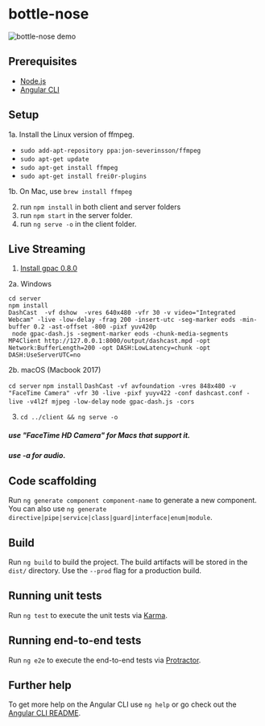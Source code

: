 # bottle-nose

![bottle-nose demo](https://media.giphy.com/media/f5vlPCTkfZb2M2QKoN/giphy.gif)

## Prerequisites 

- [Node.js](https://nodejs.org/en/download/)
- [Angular CLI](https://cli.angular.io/)

## Setup

1a. Install the Linux version of ffmpeg.
  * `sudo add-apt-repository ppa:jon-severinsson/ffmpeg`
  * `sudo apt-get update`
  * `sudo apt-get install ffmpeg`
  * `sudo apt-get install frei0r-plugins`
  
1b. On Mac, use `brew install ffmpeg`

2. run ```npm install``` in both client and server folders
3. run ```npm start```  in the server folder.
4. run ```ng serve -o``` in the client folder.

## Live Streaming
1. [Install gpac 0.8.0](https://download.tsi.telecom-paristech.fr/gpac/release/0.8.0/gpac-0.8.0-rev1-gc1990d5c-master.pkg)

2a. Windows

```
cd server
npm install
DashCast  -vf dshow  -vres 640x480 -vfr 30 -v video="Integrated Webcam" -live -low-delay -frag 200 -insert-utc -seg-marker eods -min-buffer 0.2 -ast-offset -800 -pixf yuv420p
 node gpac-dash.js -segment-marker eods -chunk-media-segments
MP4Client http://127.0.0.1:8000/output/dashcast.mpd -opt Network:BufferLength=200 -opt DASH:LowLatency=chunk -opt DASH:UseServerUTC=no
```

2b. macOS (Macbook 2017)

`cd server`
`npm install`
`DashCast -vf avfoundation -vres 848x480 -v "FaceTime Camera" -vfr 30 -live -pixf yuyv422 -conf dashcast.conf -live -v4l2f mjpeg -low-delay`
`node gpac-dash.js -cors`

3. `cd ../client && ng serve -o`

##### use "FaceTime HD Camera" for Macs that support it.
##### use -a for audio.

## Code scaffolding

Run `ng generate component component-name` to generate a new component. You can also use `ng generate directive|pipe|service|class|guard|interface|enum|module`.

## Build

Run `ng build` to build the project. The build artifacts will be stored in the `dist/` directory. Use the `--prod` flag for a production build.

## Running unit tests

Run `ng test` to execute the unit tests via [Karma](https://karma-runner.github.io).

## Running end-to-end tests

Run `ng e2e` to execute the end-to-end tests via [Protractor](http://www.protractortest.org/).

## Further help

To get more help on the Angular CLI use `ng help` or go check out the [Angular CLI README](https://github.com/angular/angular-cli/blob/master/README.md).
